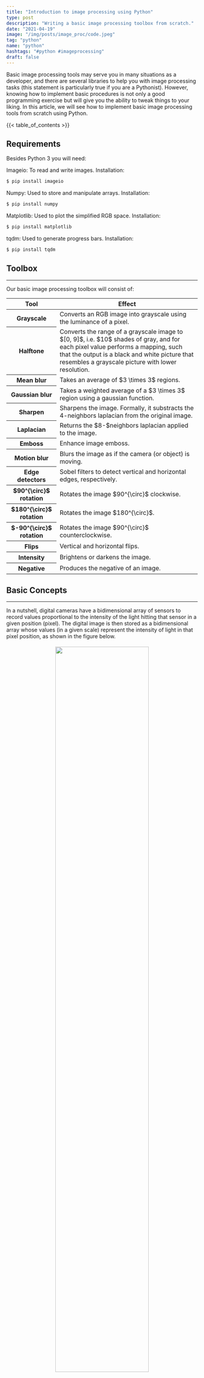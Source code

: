 ```yaml
---
title: "Introduction to image processing using Python"
type: post
description: "Writing a basic image processing toolbox from scratch."
date: "2021-04-19"
image: "/img/posts/image_proc/code.jpeg"
tag: "python"
name: "python"
hashtags: "#python #imageprocessing"
draft: false
---
```


Basic image processing tools may serve you in many situations as a developer, and there are several libraries to help you with image processing tasks (this statement is particularly true if you are a Pythonist). However, knowing how to implement basic procedures is not only a good programming exercise but will give you the ability to tweak things to your liking. In this article, we will see how to implement basic image processing tools from scratch using Python.

{{< table_of_contents >}}

## Requirements

Besides Python 3 you will need:

Imageio: To read and write images. Installation:

```bash
$ pip install imageio
```

Numpy: Used to store and manipulate arrays. Installation:

```bash
$ pip install numpy
```

Matplotlib: Used to plot the simplified RGB space. Installation:

```bash
$ pip install matplotlib
```

tqdm: Used to generate progress bars. Installation:

```bash
$ pip install tqdm
```

## Toolbox
---

Our basic image processing toolbox will consist of:

<table class="table table-striped">
  <thead>
    <tr>
      <th scope="col">Tool</th>
      <th scope="col">Effect</th>
    </tr>
  </thead>
  <tbody>
    <tr>
      <th scope="row">Grayscale</th>
      <td>Converts an RGB image into grayscale using the luminance of a pixel.</td>
    </tr>
    <tr>
      <th scope="row">Halftone</th>
      <td> Converts the range of a grayscale image to $[0, 9]$, i.e. $10$ shades of gray, and for each pixel value performs a mapping, such that the output is a black and white picture that resembles a grayscale picture with lower resolution.</td>
    </tr>
    <tr>
      <th scope="row">Mean blur</th>
      <td>Takes an average of $3 \times 3$ regions.</td>
    </tr>
    <tr>
      <th scope="row">Gaussian blur</th>
      <td>Takes a weighted average of a $3 \times 3$ region using a gaussian function.</td>
    </tr>
    <tr>
      <th scope="row">Sharpen</th>
      <td>Sharpens the image. Formally, it substracts the 4-neighbors laplacian from the original image.</td>
    </tr>
    <tr>
      <th scope="row">Laplacian</th>
      <td>Returns the $8-$neighbors laplacian applied to the image.</td>
    </tr>
    <tr>
      <th scope="row">Emboss</th>
      <td>Enhance image emboss.</td>
    </tr>
    <tr>
      <th scope="row">Motion blur</th>
      <td>Blurs the image as if the camera (or object) is moving.</td>
    </tr>
    <tr>
      <th scope="row">Edge detectors</th>
      <td>Sobel filters to detect vertical and horizontal edges, respectively.</td>
    </tr>
    <tr>
      <th scope="row">$90^{\circ}$ rotation</th>
      <td>Rotates the image $90^{\circ}$ clockwise.</td>
    </tr>
    <tr>
      <th scope="row">$180^{\circ}$ rotation</th>
      <td>Rotates the image $180^{\circ}$.</td>
    </tr>
    <tr>
      <th scope="row">$-90^{\circ}$ rotation</th>
      <td>Rotates the image $90^{\circ}$ counterclockwise.</td>
    </tr>
    <tr>
      <th scope="row">Flips</th>
      <td>Vertical and horizontal flips.</td>
    </tr>
    <tr>
      <th scope="row">Intensity</th>
      <td>Brightens or darkens the image.</td>
    </tr>
    <tr>
      <th scope="row">Negative</th>
      <td>Produces the negative of an image.</td>
    </tr>
  </tbody>
</table>

## Basic Concepts

---

In a nutshell, digital cameras have a bidimensional array of sensors to record values proportional to the intensity of the light hitting that sensor in a given position (pixel). The digital image is then stored as a bidimensional array whose values (in a given scale) represent the intensity of light in that pixel position, as shown in the figure below.

<div style="text-align:center"><img src="/img/posts/image_proc/grays.png" style="width: 70%; padding-bottom: 2%; padding-top: 1%"></div>

For RGB images this process is very similar, the only difference being that we need three of such bidimensional arrays stacked to compose the image. The actual manner we combine the sensor data (bidimensional) to obtain RGB images (with an extra dimension representing the color channels) is a subject of its own and we will not deal with this problem here.

<div style="text-align:center"><img src="/img/posts/image_proc/rgbrep.png" style="width: 30%"></div>

The range of values allowed may vary. However, the two most common representations are $8-$bit integer images (discrete values in $[0, 255]$) and images whose pixels values are float numbers in $[0, 1]$.

As we will see, any image processing tool is simply a manipulation of these pixel values, either changing the actual value or its position in the array.

## Grayscale Images

---

There are many ways to convert RGB images into grayscale images. For instance, in the RGB representation, if the intensity values of the three channels in a pixel are the same, then the result color is a shade of gray. As you can see in the figure below, the diagonal of the <em>RGB space</em>, i.e. when $R=G=B$, is a grayscale line with black corresponding to $R=G=B=0$ and white corresponding to $R=G=B=1$ (or $255$).

```python
import numpy as np
import matplotlib.pyplot as plt
from mpl_toolkits import mplot3d

fig = plt.figure()
ax = plt.axes(projection="3d")

t = np.linspace(0, 1, 1000, endpoint=True)
for i in t:
    ax.scatter3D(i, i, i, color=(i,i,i))
    ax.scatter3D(i, 0, 0, color=(i,0,0))
    ax.scatter3D(0, i, 0, color=(0,i,0))
    ax.scatter3D(0, 0, i, color=(0,0,i))
plt.show()
```
<div style="text-align:center"><img src="/img/posts/image_proc/rgb_cube.png" width="55%"></div>

One could therefore convert a colored image into a grayscale image by assigning the pixel value to have the average of the intensities in the red, green, and blue channels. In this article, however, we will use the <em>luminance</em> of a pixel to do this task. The luminance of a pixel is defined to be $$Y \equiv 0.299r + 0.587g + 0.114b, $$
where $r$, $g$, and $b$ are the red, green, and blue pixel values of the image. Therefore, to convert our RGB image into grayscale, we need to assign the new pixel value to the corresponding luminance value of that pixel. Let us build our first image processing tool, the grayscale converter.

```python
import imageio
import numpy as np
from tqdm import tqdm

def get_shape(image):
    shape = image.shape
    if len(shape)==3 or len(shape)==2:
        return shape
    else:
        raise Exception("Sorry, something is wrong!")

def is_grayscale(image):
    if len(get_shape(image))==3:
        return False
    elif len(get_shape(image))==2:
        return True
    else:
        raise Exception("Sorry, something is wrong!")

def get_luminance(image):
    return 0.299*image[:, :, 0] + 0.587*image[:, :, 1] + 0.114*image[:, :, 2]

def zeros(height, width, depth=None):
    return np.zeros((height, width)) if depth is None else np.zeros((height, width, depth))

def convert_grayscale(image):
    if not is_grayscale(image):
        height, width, _ = get_shape(image)
        gray_image       = zeros(height, width)
        gray_image = get_luminance(image)
        return gray_image
    else:
        return image
```

Let us apply to a picture and see the result:

```python
path = "zagreb.jpg"
image = imageio.imread(path)
gray = convert_grayscale(image).astype(np.uint8)
imageio.imwrite("zagreb_grayscale.png", gray)
```

<div style= "text-align:center">
<a href="/img/posts/image_proc/zagreb.jpg" target="_blank"><img src="/img/posts/image_proc/zagreb.jpg" style="width:40%; margin:4%"></a>
<a href="/img/posts/image_proc/zagreb_grayscale.png" target="_blank"><img src="/img/posts/image_proc/zagreb_grayscale.png" style="width:40%; margin:4%"></a>
</div>

Cool! We have built a grayscale image converter from scratch. Let's use it to generate a halftone image.

## Halftone Images

---

Halftone is a technique to approximate shades of gray using dot patterns. Here, we want to use $10$ shades of gray, thus each gray level will be represented by a $3\times 3$ pattern of black and white dots. To generate our halftone image, we need to rescale the pixel intensities to the discrete range $[0 , 9]$ and apply the mapping given in the figure below.

<div style="text-align:center"><img src="/img/posts/image_proc/halftone_map.png" style="width: 50%"></div>

The formula to rescale the pixel values to a given range is given by

\begin{eqnarray*}
\hat{I}(x,y) = &\lambda& * (I(x,y) - \min(I(x,y)))\newline
  &+& \text{newMin}
\end{eqnarray*}
with
$$\lambda = \frac{\text{newMax} - \text{newMin}}{ \max(I(x,y)) - \min(I(x,y)) },$$
<!-- <div style="text-align:center"><img src="/img/posts/image_proc/rescale.svg" style="width: 65%; margin: 2%"></div>
 -->

$I(x, y)$ representing the original image, and $\hat{I}(x,y)$ representing the image in the new range. These steps are summarized in the piece of code below.

 ```python
# Add this code after the grayscale converter

def get_image_range(image):
   return np.min(image), np.max(image)

def adjust_gray(image, new_min, new_max):
   image_min, image_max = get_image_range(image)
   h, w  = get_shape(image)
   adjusted = zeros(h, w)
   adjusted = (image - image_min)*((new_max - new_min)/(image_max - image_min)) + new_min
   return adjusted.astype(np.uint8)

def gen_halftone_masks():
   m = zeros(3, 3, 10)

   m[:, :, 1] = m[:, :, 0]
   m[0, 1, 1] = 1

   m[:, :, 2] = m[:, :, 1]
   m[2, 2, 2] = 1

   m[:, :, 3] = m[:, :, 2]
   m[0, 0, 3] = 1

   m[:, :, 4] = m[:, :, 3]
   m[2, 0, 4] = 1

   m[:, :, 5] = m[:, :, 4]
   m[0, 2, 5] = 1

   m[:, :, 6] = m[:, :, 5]
   m[1, 2, 6] = 1

   m[:, :, 7] = m[:, :, 6]
   m[2, 1, 7] = 1

   m[:, :, 8] = m[:, :, 7]
   m[1, 0, 8] = 1

   m[:, :, 9] = m[:, :, 8]
   m[1, 1, 9] = 1

   return m

def halftone(image):
   gray      = convert_grayscale(image)
   adjusted  = adjust_gray(gray, 0, 9)
   m         = gen_halftone_masks()

   height, width = get_shape(image)
   halftoned        = zeros(3*height, 3*width)
   for j in tqdm(range(height), desc = "halftone"):
       for i in range(width):
           index = adjusted[j, i]
           halftoned[3*j:3+3*j, 3*i:3+3*i] = m[:, :, index]

   halftoned = 255*halftoned
   return halftoned
 ```

Time to test it!

 ```python
path = "test.png"
image = imageio.imread(path)
ht = halftone(image).astype(np.uint8)
imageio.imwrite("halftone.png", ht)
 ```

<div style= "text-align:center">
<a href="/img/posts/image_proc/test.png" target="_blank"><img src="/img/posts/image_proc/test.png" style="width:40%;padding-bottom: 2%; margin:4%"></a>
<a href="/img/posts/image_proc/halftoned.png" target="_blank"><img src="/img/posts/image_proc/halftoned.png" style="width:40%; padding-bottom: 2%; margin:4%"></a>
</div>

Remember, the image on the right-hand side is a black and white (binary) picture using the dot pattern above. How amazing is that? This technique was broadly used to print photographs in newspapers to simulate shades o grays.

## Cross-Correlation and Filters

---

Arguably, the most popularized concept used in image processing is the one of a <em>convolution</em>. It has been used, successfully, in many Deep Learning architectures and popularized by the so-called <em>Convolutional Neural Networks</em>. Notwithstanding, what people call convolution in this context is actually formally called <em>cross-correlation</em> or <em>spatial correlation</em>. But what is it and how to implement it?

Mathematically, the cross-correlation of a kernel $\omega$ of size $m \times n$ with an image $f(x,y)$ of size $M \times N$ is given by

$$(\omega \ast f)(x,y) = {\sum_{s=-a}^{a}}{\sum_{t=-b}^{b}}\omega(s,t)f(x+s, y+t).$$

<!-- <div style="text-align:center"><img src="/img/posts/image_proc/convolution.svg" style="width: 45%; margin: 2%"></div> -->

Note that the center coefficient of the kernel, $\omega(0,0)$ , aligns with the pixel at location $( x , y )$, visiting it exactly once. For a kernel of size $m \times n$ , we assume that $m = 2 a + 1$ and $n = 2 b + 1$, where $a$ and $b$ are nonnegative integers. This means that our focus is on kernels of odd size in both coordinate directions.

In English, one should "slide" the kernel $\omega$ through the image, evaluating the sum of the pixelwise product between the kernel and the corresponding region of the image, and assign that value to the current pixel location (the center of the kernel, in our case). This general idea is depicted in the animation below.

<div style="text-align:center"><img src="/img/posts/image_proc/conv.gif"></div>

I encourage you to research the differences between convolution and the correlation defined here. However, there is a certain equivalence between these two operations.

When dealing with convolution/cross-correlation, it is important to pay attention to the edges of the image. There are boundary conditions one could implement, such as zero paddings, or repeating the same values found in the edges of the image. I also encourage you to implement them by yourself. In this article, however, we are going to implement the periodic, or wrapped, boundary condition. Briefly, whenever the filter crosses one edge, it comes through the opposite boundary, just like a Pacman game or a torus.

<div style="text-align:center"><img src="/img/posts/image_proc/torus.png" style="width: 60%"></div>

Ok, no more math. The final code consists of a dictionary containing all of our kernels and the apply_kernel function, a.k.a the cross-correlation. If the image has three channels, we apply the cross-correlation in each channel and combine the results. Take a look at the description box at the beginning of this article, the definition of cross-correlation, and the corresponding kernels. Can you figure out why they work?

```python
# Add this after your halftone method

def clip(a):
    return np.clip(a, 0, 255)

kernels = {"mean"      : np.array([[1/9, 1/9, 1/9],
                                   [1/9, 1/9, 1/9],
                                   [1/9, 1/9, 1/9]]),

           "gaussian"  : np.array([[1/16, 2/16, 1/16],
                                   [2/16, 4/16, 2/16],
                                   [1/16, 2/16, 1/16]]),

           "sharpen"   : np.array([[0 , -1,  0],
                                   [-1,  5, -1],
                                   [0 , -1,  0]]),

           "laplacian" : np.array([[-1, -1, -1],
                                   [-1,  8, -1],
                                   [-1, -1, -1]]),

           "emboss"    : np.array([[-2, -1, 0],
                                   [-1,  1, 1],
                                   [ 0,  1, 2]]),

           "motion"    : np.array([[1/9, 0, 0, 0, 0, 0, 0, 0, 0],
                                   [0, 1/9, 0, 0, 0, 0, 0, 0, 0],
                                   [0, 0, 1/9, 0, 0, 0, 0, 0, 0],
                                   [0, 0, 0, 1/9, 0, 0, 0, 0, 0],
                                   [0, 0, 0, 0, 1/9, 0, 0, 0, 0],
                                   [0, 0, 0, 0, 0, 1/9, 0, 0, 0],
                                   [0, 0, 0, 0, 0, 0, 1/9, 0, 0],
                                   [0, 0, 0, 0, 0, 0, 0, 1/9, 0],
                                   [0, 0, 0, 0, 0, 0, 0, 0, 1/9]]),

           "y_edge"    : np.array([[1 ,  2, 1],
                                   [0 ,  0, 0],
                                   [-1, -2,-1]]),

           "x_edge"    : np.array([[1, 0, -1],
                                   [2, 0, -2],
                                   [1, 0, -1]]),

            "identity" : np.array([[0, 0, 0],
                                   [0, 1, 0],
                                   [0, 0, 0]])}

def apply_kernel(image, kernel):
    kernel_matrix = kernels.get(kernel)
    dim           = len(kernel_matrix)
    center        = (dim - 1)//2

    shape = get_shape(image)
    height, width = shape[0], shape[1]

    if not is_grayscale(image):
        picture = zeros(height, width, 3)

        for y in tqdm(range(height), desc = kernel):
            for x in range(width):

                red = zeros(dim, dim)
                for i in range(dim):
                    for j in range(dim):
                        red[i , j] = image[ (y - center + j)%height, (x - center + i)%width, 0]

                green = zeros(dim, dim)
                for i in range(dim):
                    for j in range(dim):
                        green[i , j] = image[ (y - center + j)%height, (x - center + i)%width, 1]

                blue = zeros(dim, dim)
                for i in range(dim):
                    for j in range(dim):
                        blue[i , j] = image[ (y - center + j)%height, (x - center + i)%width, 2]

                redc   = np.sum(red*kernel_matrix)
                greenc = np.sum(green*kernel_matrix)
                bluec  = np.sum(blue*kernel_matrix)

                r, g, b = map(int,  [redc, greenc, bluec])
                r, g, b = map(clip, [r, g, b])

                picture[y, x, 0] = r
                picture[y, x, 1] = g
                picture[y, x, 2] = b
        return picture
    else:
        picture = zeros(height, width)
        for y in tqdm(range(height), desc = kernel):
            for x in range(width):

                aux = zeros(dim, dim)
                for i in range(dim):
                    for j in range(dim):
                        aux[i , j] = image[ (y - center + j)%height, (x - center + i)%width]
                gray = np.sum(aux*kernel_matrix)

                pxl_intensity = round(gray)
                pxl_intensity = clip(pxl_intensity)
                picture[y, x] = int(pxl_intensity)
        return picture
```

Finally,

```python
path = "test.png"
image = imageio.imread(path)
for key in kernels:
    img = apply_kernel(image, key).astype(np.uint8)
    imageio.imwrite(key + ".png", img)
```

The results are given in the mosaic below (in a row-major manner).

<div style= "text-align:center">
<a href="/img/posts/image_proc/mean.png" target="_blank"><img src="/img/posts/image_proc/mean.png"  alt="Mean" style="width:25%; margin:1%"></a>
<a href="/img/posts/image_proc/gaussian.png" target="_blank"><img src="/img/posts/image_proc/gaussian.png"  alt="Gaussian" style="width:25%; margin:1%"></a>
<a href="/img/posts/image_proc/sharpen.png" target="_blank"><img src="/img/posts/image_proc/sharpen.png"  alt="Sharpen" style="width:25%; margin:1%"></a>
</div>

<div style= "text-align:center">
<a href="/img/posts/image_proc/laplacian.png" target="_blank"><img src="/img/posts/image_proc/laplacian.png"  alt="Laplacian" style="width:25%; margin:1%"r></a>
<a href="/img/posts/image_proc/emboss.png" target="_blank"><img src="/img/posts/image_proc/emboss.png"  alt="Emboss" style="width:25%; margin:1%"></a>
<a href="/img/posts/image_proc/motion.png" target="_blank"><img src="/img/posts/image_proc/motion.png"  alt="Motion blur" style="width:25%; margin:1%"></a>
</div>

<div style= "text-align:center">
<a href="/img/posts/image_proc/y_edge.png" target="_blank"><img src="/img/posts/image_proc/y_edge.png"  alt="Y edge" style="width:25%; margin:1%"></a>
<a href="/img/posts/image_proc/x_edge.png" target="_blank"><img src="/img/posts/image_proc/x_edge.png"  alt="X edge" style="width:25%; margin:1%"></a>
<a href="/img/posts/image_proc/identity.png" target="_blank"><img src="/img/posts/image_proc/identity.png"  alt="Identity" style="width:25%; margin:1%"></a>
</div>

## Geometric Transformations

---

Let us now see some geometric transformations. These are transformations that change the order of the pixels, not their actual values. Here we include multiples of $90^{\circ}$ rotations and flips along the vertical and horizontal axes. For more general rotations and flips we need to use some form of interpolation and, for the sake of simplicity, we will avoid them here. The main ingredient here is the <em>slice notation</em> used in Python, so if you are not familiar with it that is a great use case for it!

### Rotations

First, let us see the case of a $90^{\circ}$ rotation. In terms of matrices, we can think of a $90^{\circ}$ rotation as the composition of two simple operations. First, we transpose the matrix, then we rearrange the columns in the reverse order (try it with a $2 \times 2$ matrix). For a $180^{\circ}$ rotation we can reverse the order of the rows and columns. Finally, for a $-90^{\circ} = 270^{\circ}$ rotation we can apply the $180^{\circ}$ and $90^{\circ}$ together.

### Flips

Flips along the vertical or horizontal axis are very simple operations. A vertical flip is obtained by reversing the rows, whereas a horizontal flip is obtained by reversing the columns. Simple as that!

<div style="text-align:center" ><img src="/img/posts/image_proc/flip-horizontal-vertical.svg" style=" margin: 5%; width: 30%"></div>

Our Python code for geometric transformations is:

```python
def transpose(m):
    height, width, depth = get_shape(m)

    transposed = zeros(width, height, depth)
    for i in range(width):
        for j in range(height):
            transposed[i, j] = m[j, i]
    return transposed

def aux90(image):
    return transpose(image)[:,::-1]

def rot90(image):
    print("Rotating the image 90 degrees clockwise...")
    rot = aux90(image)
    return transpose(image)[:,::-1]

def rot180(image):
    print("Rotating the image 180 degrees...")
    rot = image[::-1, ::-1]
    return rot

def rotm90(image):
    print("Rotating the image 90 degrees counterclockwise...")
    rot = aux90(image[::-1, ::-1])
    return rot

def vert_flip(image):
    print("Flipping vertically...")
    flip = image[::-1]
    return flip

def hor_flip(image):
    print("Flipping horizontally...")
    flip = image[:, ::-1]
    return flip
```

Collecting everything in a dictionary and running the code, we have:

```python
geometric_transforms = {"rot90"     : rot90,
                        "rot180"    : rot180,
                        "rotm90"    : rotm90,
                        "vert_flip" : vert_flip,
                        "hor_flip"  : hor_flip}

path = "arrows.jpg"
image = imageio.imread(path)
for key in geometric_transforms:
    img = geometric_transforms[key](image).astype(np.uint8)
    imageio.imwrite(key + ".png", img)
```

<div style= "text-align:center">
<a href="/img/posts/image_proc/arrows.jpg" target="_blank"><img src="/img/posts/image_proc/arrows.jpg"  alt="Original" style="width:25%; margin:1%"></a>
<a href="/img/posts/image_proc/rot90.png" target="_blank"><img src="/img/posts/image_proc/rot90.png"  alt="90 degrees" style="width:12%; margin:1%"></a>
<a href="/img/posts/image_proc/rot180.png" target="_blank"><img src="/img/posts/image_proc/rot180.png"  alt="180 degrees" style="width:25%; margin:1%"></a>
</div>

<div style= "text-align:center">
<a href="/img/posts/image_proc/rotm90.png" target="_blank"><img src="/img/posts/image_proc/rotm90.png"  alt="270 degrees" style="width:12%; margin:1%"r></a>
<a href="/img/posts/image_proc/horizontal_flip.png" target="_blank"><img src="/img/posts/image_proc/horizontal_flip.png"  alt="Horizontal flip" style="width:25%; margin:1%"></a>
<a href="/img/posts/image_proc/vertical_flip_flip.png" target="_blank"><img src="/img/posts/image_proc/vertical_flip.png"  alt="Vertical flip" style="width:25%; margin:1%"></a>
</div>

## Intensity Transformations

---

Now, we are going to see how to brighten/darken an image. As we have seen, the pixel values represent, in some scale, the intensity of the light in that position. To brighten or darken an image, all we need is to multiply every value by the same amount $\lambda > 0$. If $\lambda > 1$, the resulting image will be brighter than the original, and if $\lambda < 1$ the resulting image will be darker than the original image. For $\lambda > 1$, some values might exceed the allowable range (e.g, exceed $255$ for $8-$bit images). In that case, we need to clip the result (already implemented). The corresponding Python code is given below.

 ```python
def intensity(image, factor):
    return clip(factor*image)
 ```

The results of a $25$% increase in brightness and a $50$% decrease in brightness are given below.

```python
path = "test.png"
image = imageio.imread(path)
img_brighter = intensity(image, 1.25).astype(np.uint8)
imageio.imwrite("brighter.png", img_brighter)
img_darker = intensity(image, 0.5).astype(np.uint8)
imageio.imwrite("darker.png", img_darker)
```

<div style= "text-align:center">
<a href="/img/posts/image_proc/test.png" target="_blank"><img src="/img/posts/image_proc/test.png"  alt="Original" style="width:25%; margin:1%"r></a>
<a href="/img/posts/image_proc/brighter.png" target="_blank"><img src="/img/posts/image_proc/brighter.png"  alt="Brighter" style="width:25%; margin:1%"></a>
<a href="/img/posts/image_proc/darker.png" target="_blank"><img src="/img/posts/image_proc/darker.png"  alt="Darker" style="width:25%; margin:1%"></a>
</div>

## Negative Images

---

Images represented in the RGB color model consist of three components, one for each primary color. When fed into an RGB monitor, these three images combine on the screen to produce a composite color image. The secondary colors of light are cyan (C), magenta (M), and yellow (Y). They are also known as the primary colors of pigments. For instance, when a surface coated with cyan pigment is illuminated with white light, no red light is reflected from the surface. In a nutshell, cyan is the absence of red, magenta is the absence of green, and yellow is the absence of blue. Because of that, we usually interpret the RGB model to be additive, whereas the CMY is subtractive (see the image below).

<div style="text-align:center"><img src="/img/posts/image_proc/algebra.jpg" style="width: 60%"></div>

> "A positive image is a normal image. A negative image is a total inversion, in which light areas appear dark and vice versa. A negative color image is additionally color-reversed, with red areas appearing cyan, greens appearing magenta, and blues appearing yellow, and vice versa."
>
> [Wikipedia](https://en.wikipedia.org/wiki/Negative_(photography))

A similar concept is used in negative films if you happen to be old enough to remember what they are.

<div style="text-align:center"><img src="/img/posts/image_proc/negative.jpeg" style="width: 25%"></div>

Now, in terms of implementation, we have a very simple function (thanks to Numpy broadcasting).

```python
def negative(image):
  return 255 - image
```

As a result:

```python
path = "zagreb.jpg"
image = imageio.imread(path)
img = negative(image).astype(np.uint8)
imageio.imwrite("zagreb_negative.png", img)
```

<div style= "text-align:center">
<a href="/img/posts/image_proc/zagreb.jpg" target="_blank"><img src="/img/posts/image_proc/zagreb.jpg"  alt="Original" style="width:45%; margin:1%"r></a>
<a href="/img/posts/image_proc/negative.png" target="_blank"><img src="/img/posts/image_proc/negative.png"  alt="Negative" style="width:45%; margin:1%"></a>
</div>

## Conclusion

---

Congratulations! You have built your first image processing toolbox! Although we have used a Pythonic way to implement things here and there, you can use the concepts outlined here to implement everything in any other language.

Now that you know how to implement these tools yourself you can use them in your application. Be creative, combine and tweak these tools to your liking. I know you will find many use cases for it! For instance, I have been using some of these implementations for data augmentation purposes in Machine Learning, since they are fairly easy to implement on the fly and prevent you to store several additional images on your computer.

Good Luck!

## Recommended Reading

- [Digital Image Processing 4th Edition - Gonzalez & Woods](https://amzn.to/3fUGrHQ)

- [Think Python - Allen B. Downey](https://amzn.to/3ukAIzg)

- [Introduction to Computation and Programming Using Python (With Application to Understanding Data) 2nd Edition - John V. Guttag ](https://amzn.to/2Orc40t)

- [Python Image Processing Cookbook: Over 60 recipes to help you perform complex image processing and computer vision tasks with ease  - Sandipan Dey](https://amzn.to/31Rx4AB)

<div style= "text-align:center; margin: 2%">
<a href="https://www.amazon.com/Digital-Image-Processing-Rafael-Gonzalez/dp/9353062985?dchild=1&keywords=digital+image+processing&qid=1619394295&sr=8-9&linkCode=li2&tag=ggcarvalho-20&linkId=82e572c411efc96186579d03668d5607&language=en_US&ref_=as_li_ss_il" target="_blank"><img border="0" src="//ws-na.amazon-adsystem.com/widgets/q?_encoding=UTF8&ASIN=9353062985&Format=_SL160_&ID=AsinImage&MarketPlace=US&ServiceVersion=20070822&WS=1&tag=ggcarvalho-20&language=en_US" ></a><img src="https://ir-na.amazon-adsystem.com/e/ir?t=ggcarvalho-20&language=en_US&l=li2&o=1&a=9353062985" width="1" height="1" border="0" alt="" style="border:none !important; margin:0px !important;" />
<a href="https://www.amazon.com/Think-Python-Allen-B-Downey/dp/144933072X?dchild=1&keywords=Allen+B.+Downey&qid=1617739969&sr=8-1&linkCode=li2&tag=ggcarvalho-20&linkId=8fd6ec7a8a6636e1cb2d4372d523f9ae&language=en_US&ref_=as_li_ss_il" target="_blank"><img border="0" src="//ws-na.amazon-adsystem.com/widgets/q?_encoding=UTF8&ASIN=144933072X&Format=_SL160_&ID=AsinImage&MarketPlace=US&ServiceVersion=20070822&WS=1&tag=ggcarvalho-20&language=en_US" ></a><img src="https://ir-na.amazon-adsystem.com/e/ir?t=ggcarvalho-20&language=en_US&l=li2&o=1&a=144933072X" width="1" height="1" border="0" alt="" style="border:none !important; margin:0px !important;" />
<a href="https://www.amazon.com/Introduction-Computation-Programming-Using-Python/dp/0262529629?dchild=1&keywords=John+V.+Guttag&qid=1617740038&sr=8-2&linkCode=li2&tag=ggcarvalho-20&linkId=e472392fcc2f25eee7c1b46e671dda80&language=en_US&ref_=as_li_ss_il" target="_blank"><img border="0" src="//ws-na.amazon-adsystem.com/widgets/q?_encoding=UTF8&ASIN=0262529629&Format=_SL160_&ID=AsinImage&MarketPlace=US&ServiceVersion=20070822&WS=1&tag=ggcarvalho-20&language=en_US" ></a><img src="https://ir-na.amazon-adsystem.com/e/ir?t=ggcarvalho-20&language=en_US&l=li2&o=1&a=0262529629" width="1" height="1" border="0" alt="" style="border:none !important; margin:0px !important;" />
<a href="https://www.amazon.com/Python-Image-Processing-Cookbook-processing/dp/1789537142?dchild=1&keywords=image+processing+python&qid=1617740180&sr=8-2&linkCode=li2&tag=ggcarvalho-20&linkId=69adfbd6246c57691515eeb10223faf6&language=en_US&ref_=as_li_ss_il" target="_blank"><img border="0" src="//ws-na.amazon-adsystem.com/widgets/q?_encoding=UTF8&ASIN=1789537142&Format=_SL160_&ID=AsinImage&MarketPlace=US&ServiceVersion=20070822&WS=1&tag=ggcarvalho-20&language=en_US" ></a><img src="https://ir-na.amazon-adsystem.com/e/ir?t=ggcarvalho-20&language=en_US&l=li2&o=1&a=1789537142" width="1" height="1" border="0" alt="" style="border:none !important; margin:0px !important;" />
</div>

By clicking and buying any of these from Amazon after visiting the links above, I might get a commission from their [Affiliate program](https://affiliate-program.amazon.com/), and you will be contributing to the growth of this blog :)